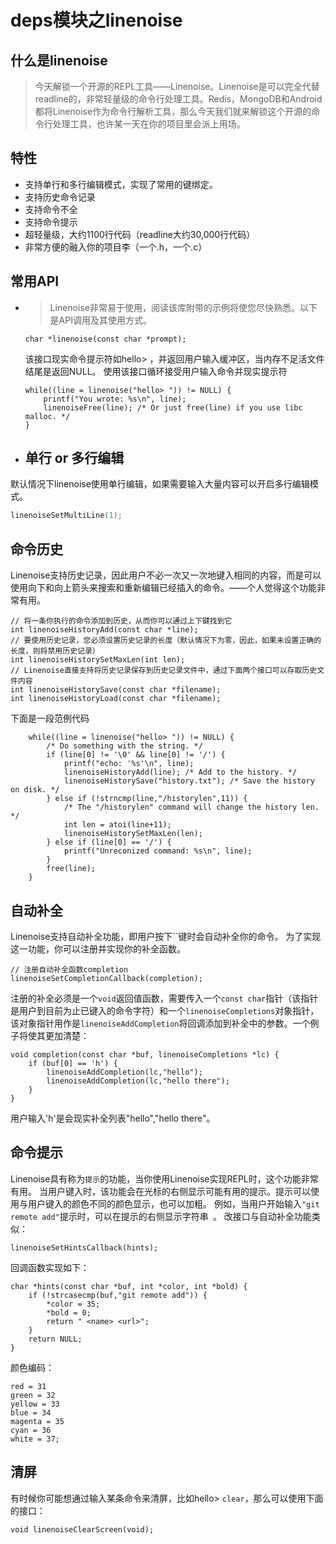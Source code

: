 # deps模块之linenoise

## 什么是linenoise

> 今天解锁一个开源的REPL工具——Linenoise。Linenoise是可以完全代替readline的，非常轻量级的命令行处理工具。Redis，MongoDB和Android都将Linenoise作为命令行解析工具，那么今天我们就来解锁这个开源的命令行处理工具，也许某一天在你的项目里会派上用场。

## 特性

- 支持单行和多行编辑模式，实现了常用的键绑定。
- 支持历史命令记录
- 支持命令不全
- 支持命令提示
- 超轻量级，大约1100行代码（readline大约30,000行代码）
- 非常方便的融入你的项目李（一个.h，一个.c）

## 常用API

- > Linenoise非常易于使用，阅读该库附带的示例将使您尽快熟悉。以下是API调用及其使用方式。

  ```
  char *linenoise(const char *prompt);
  ```

  该接口现实命令提示符如hello> ，并返回用户输入缓冲区，当内存不足活文件结尾是返回NULL。
  使用该接口循环接受用户输入命令并现实提示符

  ```
  while((line = linenoise("hello> ")) != NULL) {
      printf("You wrote: %s\n", line);
      linenoiseFree(line); /* Or just free(line) if you use libc malloc. */
  }
  ```

- ## 单行 or 多行编辑

默认情况下linenoise使用单行编辑，如果需要输入大量内容可以开启多行编辑模式。

```c
linenoiseSetMultiLine(1);
```

## 命令历史

Linenoise支持历史记录，因此用户不必一次又一次地键入相同的内容，而是可以使用向下和向上箭头来搜索和重新编辑已经插入的命令。——个人觉得这个功能非常有用。

```
// 将一条你执行的命令添加到历史，从而你可以通过上下键找到它
int linenoiseHistoryAdd(const char *line);
// 要使用历史记录，您必须设置历史记录的长度（默认情况下为零，因此，如果未设置正确的长度，则将禁用历史记录）
int linenoiseHistorySetMaxLen(int len);
// Linenoise直接支持将历史记录保存到历史记录文件中，通过下面两个接口可以存取历史文件内容
int linenoiseHistorySave(const char *filename);
int linenoiseHistoryLoad(const char *filename);
```

下面是一段范例代码

```
    while((line = linenoise("hello> ")) != NULL) {
        /* Do something with the string. */
        if (line[0] != '\0' && line[0] != '/') {
            printf("echo: '%s'\n", line);
            linenoiseHistoryAdd(line); /* Add to the history. */
            linenoiseHistorySave("history.txt"); /* Save the history on disk. */
        } else if (!strncmp(line,"/historylen",11)) {
            /* The "/historylen" command will change the history len. */
            int len = atoi(line+11);
            linenoiseHistorySetMaxLen(len);
        } else if (line[0] == '/') {
            printf("Unreconized command: %s\n", line);
        }
        free(line);
    }
```

## 自动补全

Linenoise支持自动补全功能，即用户按下``键时会自动补全你的命令。
为了实现这一功能，你可以注册并实现你的补全函数。

```
// 注册自动补全函数completion
linenoiseSetCompletionCallback(completion);
```

注册的补全必须是一个`void`返回值函数，需要传入一个`const char`指针（该指针是用户到目前为止已键入的命令字符）和一个`linenoiseCompletions`对象指针，该对象指针用作是`linenoiseAddCompletion`将回调添加到补全中的参数。一个例子将使其更加清楚：

```
void completion(const char *buf, linenoiseCompletions *lc) {
    if (buf[0] == 'h') {
        linenoiseAddCompletion(lc,"hello");
        linenoiseAddCompletion(lc,"hello there");
    }
}
```

用户输入'h'是会现实补全列表"hello","hello there"。

## 命令提示

Linenoise具有称为`提示`的功能，当你使用Linenoise实现REPL时，这个功能非常有用。
当用户键入时，该功能会在光标的右侧显示可能有用的提示。提示可以使用与用户键入的颜色不同的颜色显示，也可以加粗。
例如，当用户开始输入`"git remote add"`提示时，可以在提示的右侧显示字符串` `。
改接口与自动补全功能类似：

```
linenoiseSetHintsCallback(hints);
```

回调函数实现如下：

```
char *hints(const char *buf, int *color, int *bold) {
    if (!strcasecmp(buf,"git remote add")) {
        *color = 35;
        *bold = 0;
        return " <name> <url>";
    }
    return NULL;
}
```

颜色编码：

```
red = 31
green = 32
yellow = 33
blue = 34
magenta = 35
cyan = 36
white = 37;
```

## 清屏

有时候你可能想通过输入某条命令来清屏，比如hello> `clear`，那么可以使用下面的接口：

```
void linenoiseClearScreen(void);
```